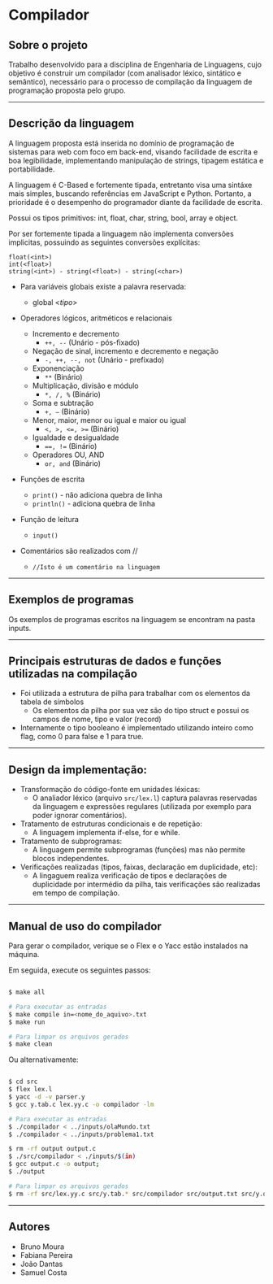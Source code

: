 # Compilador

## Sobre o projeto

Trabalho desenvolvido para a disciplina de Engenharia de Linguagens, cujo objetivo é construir um compilador (com analisador léxico, sintático e semântico), necessário para o processo de compilação da linguagem de programação proposta pelo grupo.

---
## Descrição da linguagem

A linguagem proposta está inserida no domínio de programação de sistemas para web com foco em back-end, visando facilidade de escrita e boa legibilidade, implementando manipulação de strings, tipagem estática e portabilidade.

A linguagem é C-Based e fortemente tipada, entretanto visa uma sintáxe mais simples, buscando referências em JavaScript e Python. Portanto, a prioridade é o desempenho do programador diante da facilidade de escrita.

Possui os tipos primitivos: int, float, char, string, bool, array e object.

Por ser fortemente tipada a linguagem não implementa conversões implicitas, possuindo as seguintes conversões explícitas:
```
float(<int>)
int(<float>)
string(<int>) - string(<float>) - string(<char>)
```

- Para variáveis globais existe a palavra reservada:
    - global <_tipo_> 
- Operadores lógicos, aritméticos e relacionais
    - Incremento e decremento
        - `++, --` (Unário - pós-fixado)
    - Negação de sinal, incremento e decremento e negação
        - `-, ++, --, not` (Unário - prefixado)
    - Exponenciação
        - `**` (Binário)
    - Multiplicação, divisão e módulo
        - `*, /, %` (Binário)
    - Soma e subtração
        - `+, –` (Binário)
    - Menor, maior, menor ou igual e maior ou igual
        - `<, >, <=, >=` (Binário)
    - Igualdade e desigualdade
        - `==, !=`  (Binário)
    - Operadores OU, AND
        - `or, and` (Binário)

- Funções de escrita
    - `print()` - não adiciona quebra de linha
    - `println()` - adiciona quebra de linha
- Função de leitura
    - `input()`
- Comentários são realizados com //
    - `//Isto é um comentário na linguagem`
---

## Exemplos de programas
Os exemplos de programas escritos na linguagem se encontram na pasta inputs.

---
## Principais estruturas de dados e funções utilizadas na compilação
- Foi utilizada a estrutura de pilha para trabalhar com os elementos da tabela de símbolos
    - Os elementos da pilha por sua vez são do tipo struct e possui os campos de nome, tipo e valor (record)
- Internamente o tipo booleano é implementado utilizando inteiro como flag, como 0 para false e 1 para true.    
---

## Design da implementação:
- Transformação do código-fonte em unidades léxicas:
    - O analiador léxico (arquivo `src/lex.l`) captura palavras reservadas da linguagem e expressões regulares (utilizada por exemplo para poder ignorar comentários).
- Tratamento de estruturas condicionais e de repetição:
    - A linguagem implementa if-else, for e while.
- Tratamento de subprogramas:
    - A linguagem permite subprogramas (funções) mas não permite blocos independentes. 
- Verificações realizadas (tipos, faixas, declaração em duplicidade, etc):
    - A lingaguem realiza verificação de tipos e declarações de duplicidade por intermédio da pilha, tais verificações são realizadas em tempo de compilação.
---

## Manual de uso do compilador

Para gerar o compilador, verique se o Flex e o Yacc estão instalados na máquina.

Em seguida, execute os seguintes passos:

```bash

$ make all

# Para executar as entradas
$ make compile in=<nome_do_aquivo>.txt
$ make run

# Para limpar os arquivos gerados
$ make clean
```

Ou alternativamente:

```bash

$ cd src
$ flex lex.l
$ yacc -d -v parser.y
$ gcc y.tab.c lex.yy.c -o compilador -lm

# Para executar as entradas
$ ./compilador < ../inputs/olaMundo.txt
$ ./compilador < ../inputs/problema1.txt

$ rm -rf output output.c
$ ./src/compilador < ./inputs/$(in)
$ gcc output.c -o output; 
$ ./output

# Para limpar os arquivos gerados
$ rm -rf src/lex.yy.c src/y.tab.* src/compilador src/output.txt src/y.output
```

---

## Autores

- Bruno Moura
- Fabiana Pereira
- João Dantas
- Samuel Costa
